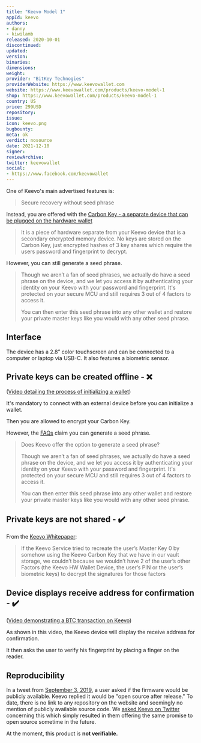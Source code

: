 ```yaml
---
title: "Keevo Model 1"
appId: keevo
authors:
- danny
- kiwilamb
released: 2020-10-01
discontinued: 
updated: 
version: 
binaries: 
dimensions: 
weight: 
provider: "BitKey Technogies"
providerWebsite: https://www.keevowallet.com
website: https://www.keevowallet.com/products/keevo-model-1
shop: https://www.keevowallet.com/products/keevo-model-1
country: US
price: 299USD
repository: 
issue: 
icon: keevo.png
bugbounty: 
meta: ok
verdict: nosource
date: 2021-12-10
signer: 
reviewArchive: 
twitter: keevowallet
social: 
- https://www.facebook.com/keevowallet
---
```


One of Keevo's main advertised features is:

> Secure recovery without seed phrase

Instead, you are offered with the [Carbon Key - a separate device that can be plugged on the hardware wallet](https://www.keevowallet.com/pages/faqs)

> It is a piece of hardware separate from your Keevo device that is a secondary encrypted memory device. No keys are stored on the Carbon Key, just encrypted hashes of 3 key shares which require the users password and fingerprint to decrypt.

However, you can still generate a seed phrase.

> Though we aren’t a fan of seed phrases, we actually do have a seed phrase on the device, and we let you access it by authenticating your identity on your Keevo with your password and fingerprint. It's protected on your secure MCU and still requires 3 out of 4 factors to access it.
>
> You can then enter this seed phrase into any other wallet and restore your private master keys like you would with any other seed phrase.

## Interface

The device has a 2.8” color touchscreen and can be connected to a computer or laptop via USB-C. It also features a biometric sensor. 


## Private keys can be created offline - ❌

([Video detailing the process of initializing a wallet](https://www.youtube.com/watch?v=_FHw-MduTJc))

It's mandatory to connect with an external device before you can initialize a wallet. 

Then you are allowed to encrypt your Carbon Key.

However, the [FAQs](https://www.keevowallet.com/pages/faqs) claim you can generate a seed phrase. 

> Does Keevo offer the option to generate a seed phrase?
>
> Though we aren’t a fan of seed phrases, we actually do have a seed phrase on the device, and we let you access it by authenticating your identity on your Keevo with your password and fingerprint. It's protected on your secure MCU and still requires 3 out of 4 factors to access it.
>
> You can then enter this seed phrase into any other wallet and restore your private master keys like you would with any other seed phrase.

## Private keys are not shared - ✔️

From the [Keevo Whitepaper](https://cdn.shopify.com/s/files/1/0081/4448/6451/files/keevo_whitepaper.pdf?6971):

> If the Keevo Service tried to recreate the user’s Master Key 0 by somehow using the Keevo Carbon Key that we have in our vault storage, we couldn’t because we wouldn’t have 2 of the user’s other Factors (the Keevo HW Wallet Device, the user’s PIN or the user’s biometric keys) to decrypt the signatures for those factors

## Device displays receive address for confirmation - ✔️

([Video demonstrating a BTC transaction on Keevo](https://youtu.be/1Ch2IQ4D_K0?t=34))

As shown in this video, the Keevo device will display the receive address for confirmation.

It then asks the user to verify his fingerprint by placing a finger on the reader.

## Reproducibility 

In a tweet from [September 3, 2019](https://twitter.com/keevowallet/status/1168687398978375680), a user asked if the firmware would be publicly available. Keevo replied it would be "open source after release." To date, there is no link to any repository on the website and seemingly no mention of publicly available source code. We [asked Keevo on Twitter](https://twitter.com/BitcoinWalletz/status/1465874380802510850) concerning this which simply resulted in them offering the same promise to open source sometime in the future. 

At the moment, this product is **not verifiable.**